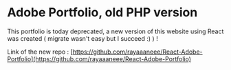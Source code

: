 # Adobe Portfolio, old PHP version

This portfolio is today deprecated, a new version of this website using React was created ( migrate wasn't easy but I succeed :) ) !

Link of the new repo : [https://github.com/rayaaaneee/React-Adobe-Portfolio](https://github.com/rayaaaneee/React-Adobe-Portfolio)
